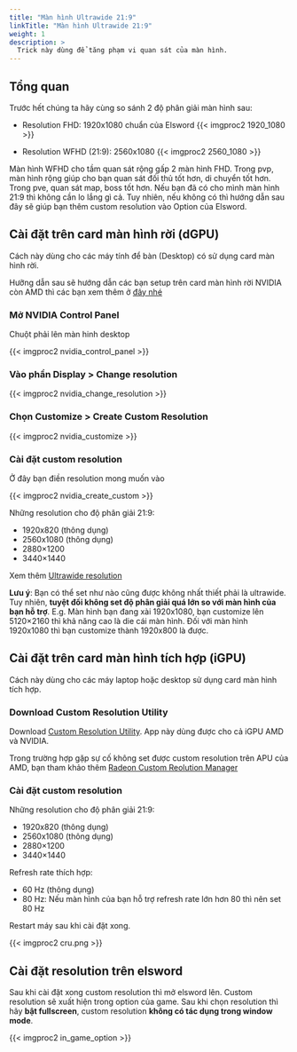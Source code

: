 ```yaml
---
title: "Màn hình Ultrawide 21:9"
linkTitle: "Màn hình Ultrawide 21:9"
weight: 1
description: >
  Trick này dùng để tăng phạm vi quan sát của màn hình.
---
```


## Tổng quan

Trước hết chúng ta hãy cùng so sánh 2 độ phân giải màn hình sau:
- Resolution FHD: 1920x1080 chuẩn của Elsword
{{< imgproc2 1920_1080 >}}

- Resolution WFHD (21:9): 2560x1080
{{< imgproc2 2560_1080 >}}

Màn hình WFHD cho tầm quan sát rộng gấp 2 màn hình FHD. Trong pvp, màn hình rộng giúp cho bạn quan sát đối thủ tốt hơn, di chuyển tốt hơn. Trong pve, quan sát map, boss tốt hơn. Nếu bạn đã có cho mình màn hình 21:9 thì không cần lo lắng gì cả. Tuy nhiên, nếu không có thì hướng dẫn sau đây sẽ giúp bạn thêm custom resolution vào Option của Elsword.

## Cài đặt trên card màn hình rời (dGPU)

Cách này dùng cho các máy tính để bàn (Desktop) có sử dụng card màn hình rời.

Hưỡng dẫn sau sẽ hướng dẫn các bạn setup trên card màn hình rời NVIDIA còn AMD thì các bạn xem thêm ở [đây nhé](https://www.amd.com/en/support/kb/faq/dh-032)

### Mở NVIDIA Control Panel

Chuột phải lên màn hinh desktop

{{< imgproc2 nvidia_control_panel >}}

### Vào phần Display > Change resolution

{{< imgproc2 nvidia_change_resolution >}}

### Chọn Customize > Create Custom Resolution

{{< imgproc2 nvidia_customize >}}

### Cài đặt custom resolution

Ở đây bạn điền resolution mong muốn vào

{{< imgproc2 nvidia_create_custom >}}

Những resolution cho độ phân giải 21:9:
- 1920x820 (thông dụng)
- 2560x1080 (thông dụng)
- 2880×1200
- 3440×1440

Xem thêm [Ultrawide resolution](https://en.wikipedia.org/wiki/Ultrawide_formats)

**Lưu ý**: Bạn có thể set như nào cũng được không nhất thiết phải là ultrawide. Tuy nhiên, **tuyệt đối không set độ phân giải quá lớn so với màn hình của bạn hỗ trợ**. E.g. Màn hình bạn đang xài 1920x1080, bạn customize lên 5120×2160 thì khả năng cao là die cái màn hình. Đối với màn hình 1920x1080 thì bạn customize thành 1920x800 là được.

## Cài đặt trên card màn hình tích hợp (iGPU)

Cách này dùng cho các máy laptop hoặc desktop sử dụng card màn hình tích hợp.

### Download Custom Resolution Utility

Download [Custom Resolution Utility](https://custom-resolution-utility.en.lo4d.com/windows). App này dùng được cho cả iGPU AMD và NVIDIA.

Trong trường hợp gặp sự cố không set được custom resolution trên APU của AMD, bạn tham khảo thêm [Radeon Custom Reolution Manager](https://www.softpedia.com/get/System/System-Miscellaneous/RCRM.shtml)

### Cài đặt custom resolution

Những resolution cho độ phân giải 21:9:
- 1920x820 (thông dụng)
- 2560x1080 (thông dụng)
- 2880×1200
- 3440×1440

Refresh rate thích hợp:
- 60 Hz (thông dụng)
- 80 Hz: Nếu màn hình của bạn hỗ trợ refresh rate lớn hơn 80 thì nên set 80 Hz

Restart máy sau khi cài đặt xong.

{{< imgproc2 cru.png >}}

## Cài đặt resolution trên elsword

Sau khi cài đặt xong custom resolution thì mở elsword lên. Custom resolution sẽ xuất hiện trong option của game. Sau khi chọn resolution thì hãy **bật fullscreen**, custom resolution **không có tác dụng trong window mode**.

{{< imgproc2 in_game_option >}}